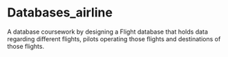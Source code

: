 # Databases_airline
A database coursework by designing a Flight database that holds data regarding different flights, pilots operating those flights and destinations of those flights.
